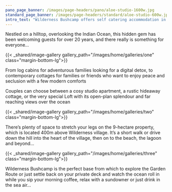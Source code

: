 ```yaml
---
pano_page_banner: /images/page-headers/pano/aloe-studio-1600w.jpg
standard_page_banner: /images/page-headers/standard/aloe-studio-600w.jpg
intro_text: "Wilderness Bushcamp offers self catering accommodation in 9 hectares of indigenous bush with some of the finest views in Wilderness"
---
```


Nestled on a hilltop, overlooking the Indian Ocean, this hidden gem has been welcoming guests for over 20 years, and there really is something for everyone…

{{< _shared/image-gallery gallery_path="/images/home/galleries/one" class="margin-bottom-lg">}}

From log cabins for adventurous families looking for a digital detox, to contemporary cottages for families or  friends who want to enjoy peace and seclusion with a few modern comforts

Couples can choose between a cosy studio apartment, a rustic hideaway cottage, or the very special Loft with its open-plan splendour and far reaching views over the ocean

{{< _shared/image-gallery gallery_path="/images/home/galleries/two" class="margin-bottom-lg">}}

There’s plenty of space to stretch your legs on the 9-hectare property, which is located 400m above Wilderness village. It’s a short walk or drive down the hill into the heart of the village, then on to the beach, the lagoon and beyond...

{{< _shared/image-gallery gallery_path="/images/home/galleries/three" class="margin-bottom-lg">}}

Wilderness Bushcamp is the perfect base from which to explore the Garden Route or just settle back on your private deck and watch the ocean roll in while you sip your morning coffee, relax with a sundowner or just drink in the sea air…